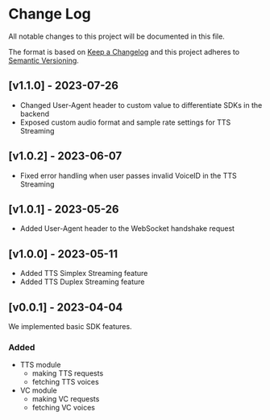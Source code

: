 # Change Log
All notable changes to this project will be documented in this file.

The format is based on [Keep a Changelog](http://keepachangelog.com/)
and this project adheres to [Semantic Versioning](http://semver.org/).

## [v1.1.0] - 2023-07-26

- Changed User-Agent header to custom value to differentiate SDKs in the backend
- Exposed custom audio format and sample rate settings for TTS Streaming

## [v1.0.2] - 2023-06-07

- Fixed error handling when user passes invalid VoiceID in the TTS Streaming

## [v1.0.1] - 2023-05-26

- Added User-Agent header to the WebSocket handshake request

## [v1.0.0] - 2023-05-11

- Added TTS Simplex Streaming feature
- Added TTS Duplex Streaming feature

## [v0.0.1] - 2023-04-04

We implemented basic SDK features.

### Added

- TTS module
  - making TTS requests
  - fetching TTS voices
- VC module
  - making VC requests
  - fetching VC voices
